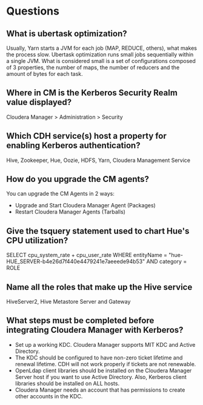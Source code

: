# Questions

## What is ubertask optimization?
Usually, Yarn starts a JVM for each job (MAP, REDUCE, others), what makes the process slow. Ubertask optimization runs small jobs sequentially within a single JVM. What is considered small is a set of configurations composed of 3 properties, the number of maps, the number of reducers and the amount of bytes for each task.

## Where in CM is the Kerberos Security Realm value displayed?
Cloudera Manager > Administration > Security

## Which CDH service(s) host a property for enabling Kerberos authentication?
Hive, Zookeeper, Hue, Oozie, HDFS, Yarn, Cloudera Management Service

## How do you upgrade the CM agents?
You can upgrade the CM Agents in 2 ways: 
* Upgrade and Start Cloudera Manager Agent (Packages)
* Restart Cloudera Manager Agents (Tarballs)

## Give the tsquery statement used to chart Hue's CPU utilization?
SELECT cpu_system_rate + cpu_user_rate WHERE entityName = "hue-HUE_SERVER-b4e26d7f440e4479241e7aeeede94b53" AND category = ROLE

## Name all the roles that make up the Hive service
HiveServer2, Hive Metastore Server and Gateway

## What steps must be completed before integrating Cloudera Manager with Kerberos?
* Set up a working KDC. Cloudera Manager supports MIT KDC and Active Directory.
* The KDC should be configured to have non-zero ticket lifetime and renewal lifetime. CDH will not work properly if tickets are not renewable.
* OpenLdap client libraries should be installed on the Cloudera Manager Server host if you want to use Active Directory. Also, Kerberos client libraries should be installed on ALL hosts.
* Cloudera Manager needs an account that has permissions to create other accounts in the KDC.